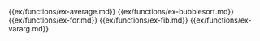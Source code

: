 {{ex/functions/ex-average.md}}
{{ex/functions/ex-bubblesort.md}}
{{ex/functions/ex-for.md}}
{{ex/functions/ex-fib.md}}
{{ex/functions/ex-vararg.md}}
